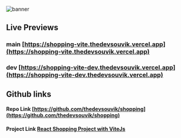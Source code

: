 ![banner](https://user-images.githubusercontent.com/86517195/221952795-9feb1e3b-13d9-437c-9cb9-981d0adcc02b.svg)

## Live Previews

### main [https://shopping-vite.thedevsouvik.vercel.app](https://shopping-vite.thedevsouvik.vercel.app)

### dev [https://shopping-vite-dev.thedevsouvik.vercel.app](https://shopping-vite-dev.thedevsouvik.vercel.app)

## Github links

#### Repo Link [https://github.com/thedevsouvik/shopping](https://github.com/thedevsouvik/shopping)

#### Project Link [React Shopping Project with ViteJs](https://github.com/users/thedevsouvik/projects/17/views/2)
